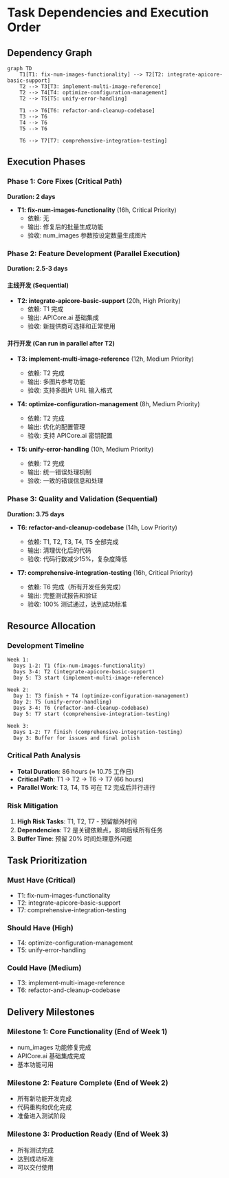 # Task Dependencies and Execution Order

## Dependency Graph

```mermaid
graph TD
    T1[T1: fix-num-images-functionality] --> T2[T2: integrate-apicore-basic-support]
    T2 --> T3[T3: implement-multi-image-reference]
    T2 --> T4[T4: optimize-configuration-management]
    T2 --> T5[T5: unify-error-handling]

    T1 --> T6[T6: refactor-and-cleanup-codebase]
    T3 --> T6
    T4 --> T6
    T5 --> T6

    T6 --> T7[T7: comprehensive-integration-testing]
```

## Execution Phases

### Phase 1: Core Fixes (Critical Path)
**Duration: 2 days**
- **T1: fix-num-images-functionality** (16h, Critical Priority)
  - 依赖: 无
  - 输出: 修复后的批量生成功能
  - 验收: num_images 参数按设定数量生成图片

### Phase 2: Feature Development (Parallel Execution)
**Duration: 2.5-3 days**

#### 主线开发 (Sequential)
- **T2: integrate-apicore-basic-support** (20h, High Priority)
  - 依赖: T1 完成
  - 输出: APICore.ai 基础集成
  - 验收: 新提供商可选择和正常使用

#### 并行开发 (Can run in parallel after T2)
- **T3: implement-multi-image-reference** (12h, Medium Priority)
  - 依赖: T2 完成
  - 输出: 多图片参考功能
  - 验收: 支持多图片 URL 输入格式

- **T4: optimize-configuration-management** (8h, Medium Priority)
  - 依赖: T2 完成
  - 输出: 优化的配置管理
  - 验收: 支持 APICore.ai 密钥配置

- **T5: unify-error-handling** (10h, Medium Priority)
  - 依赖: T2 完成
  - 输出: 统一错误处理机制
  - 验收: 一致的错误信息和处理

### Phase 3: Quality and Validation (Sequential)
**Duration: 3.75 days**

- **T6: refactor-and-cleanup-codebase** (14h, Low Priority)
  - 依赖: T1, T2, T3, T4, T5 全部完成
  - 输出: 清理优化后的代码
  - 验收: 代码行数减少15%，复杂度降低

- **T7: comprehensive-integration-testing** (16h, Critical Priority)
  - 依赖: T6 完成（所有开发任务完成）
  - 输出: 完整测试报告和验证
  - 验收: 100% 测试通过，达到成功标准

## Resource Allocation

### Development Timeline
```
Week 1:
  Days 1-2: T1 (fix-num-images-functionality)
  Days 3-4: T2 (integrate-apicore-basic-support)
  Day 5: T3 start (implement-multi-image-reference)

Week 2:
  Day 1: T3 finish + T4 (optimize-configuration-management)
  Day 2: T5 (unify-error-handling)
  Days 3-4: T6 (refactor-and-cleanup-codebase)
  Day 5: T7 start (comprehensive-integration-testing)

Week 3:
  Days 1-2: T7 finish (comprehensive-integration-testing)
  Day 3: Buffer for issues and final polish
```

### Critical Path Analysis
- **Total Duration**: 86 hours (≈ 10.75 工作日)
- **Critical Path**: T1 → T2 → T6 → T7 (66 hours)
- **Parallel Work**: T3, T4, T5 可在 T2 完成后并行进行

### Risk Mitigation
1. **High Risk Tasks**: T1, T2, T7 - 预留额外时间
2. **Dependencies**: T2 是关键依赖点，影响后续所有任务
3. **Buffer Time**: 预留 20% 时间处理意外问题

## Task Prioritization

### Must Have (Critical)
- T1: fix-num-images-functionality
- T2: integrate-apicore-basic-support
- T7: comprehensive-integration-testing

### Should Have (High)
- T4: optimize-configuration-management
- T5: unify-error-handling

### Could Have (Medium)
- T3: implement-multi-image-reference
- T6: refactor-and-cleanup-codebase

## Delivery Milestones

### Milestone 1: Core Functionality (End of Week 1)
- num_images 功能修复完成
- APICore.ai 基础集成完成
- 基本功能可用

### Milestone 2: Feature Complete (End of Week 2)
- 所有新功能开发完成
- 代码重构和优化完成
- 准备进入测试阶段

### Milestone 3: Production Ready (End of Week 3)
- 所有测试完成
- 达到成功标准
- 可以交付使用